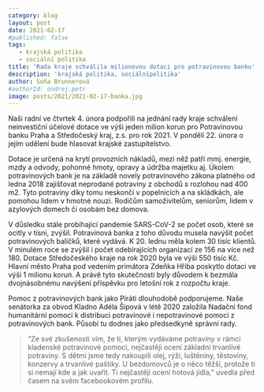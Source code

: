 ```yaml
---
category: blog
layout: post
date: 2021-02-17
#published: false
tags: 
   - krajská politika
   - sociální politika
title: 'Rada kraje schválila milionovou dotaci pro potravinovou banku'
description: 'krajská politika, sociálnípolitika'
author: Soňa Brunnerová
#authorId: ondrej.petr
image: posts/2021/2021-02-17-banka.jpg
---
```


Naši radní ve čtvrtek 4. února podpořili na jednání rady kraje schválení neinvestiční účelové dotace ve výši jeden milion korun pro Potravinovou banku Praha a Středočeský kraj, z.s. pro rok 2021. V pondělí 22. února o jejím udělení bude hlasovat krajské zastupitelstvo.

Dotace je určená na krytí provozních nákladů, mezi něž patří mmj. energie, mzdy a odvody, pohonné hmoty, opravy a údržba majetku aj. Úkolem potravinových bank je na základě novely potravinového zákona platného od ledna 2018 zajišťovat neprodané potraviny z obchodů s rozlohou nad 400 m2. Tyto potraviny díky tomu neskončí v popelnicích a na skládkách, ale pomohou lidem v hmotné nouzi. Rodičům samoživitelům, seniorům, lidem v azylových domech či osobám bez domova.

V důsledku stále probíhající pandemie SARS-CoV-2 se počet osob, které se ocitly v tísni, zvýšil. Potravinová banka z toho důvodu musela navýšit počet potravinových balíčků, které vydává. K 20. lednu měla kolem 30 tisíc klientů. V minulém roce se zvýšil i počet odebírajících organizací ze 156 na více než 180. Dotace Středočeského kraje na rok 2020 byla ve výši 550 tisíc Kč. Hlavní město Praha pod vedením primátora Zdeňka Hřiba poskytlo dotaci ve výši 1 milionu korun. A právě tyto skutečnosti byly důvodem k bezmála dvojnásobnému navýšení příspěvku pro letošní rok z rozpočtu kraje.

Pomoc z potravinových bank jako Piráti dlouhodobě podporujeme. Naše senátorka za obvod Kladno Adéla Šípová v létě 2020 založila Nadační fond humanitární pomoci k distribuci potravinové i nepotravinové pomoci z potravinových bank. Působí tu dodnes jako předsedkyně správní rady. 
> “Ze své zkušenosti vím, že ti, kterým vydáváme potraviny v rámci kladenské potravinové pomoci, nejčastěji ocení základní trvanlivé potraviny. S dětmi jsme tedy nakoupili olej, rýži, luštěniny, těstoviny, konzervy a trvanlivé paštiky. U bezdomovců je o něco těžší, protože ti si nemají kde a jak uvařit. Ti nejčastěji ocení hotová jídla,” uvedla před časem na svém facebookovém profilu.
